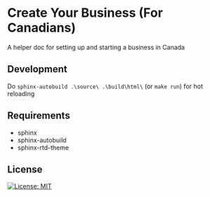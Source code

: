 # Create Your Business (For Canadians)

A helper doc for setting up and starting a business in Canada

## Development

Do `sphinx-autobuild .\source\ .\build\html\` (or `make run`) for hot reloading

## Requirements

* sphinx
* sphinx-autobuild
* sphinx-rtd-theme

## License

[![License: MIT](https://img.shields.io/badge/License-MIT-blue.svg)](https://opensource.org/licenses/MIT) 

